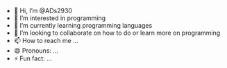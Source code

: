 - 👋 Hi, I’m @ADs2930
- 👀 I’m interested in programming 
- 🌱 I’m currently learning programming languages 
- 💞️ I’m looking to collaborate on how to do or learn more on programming 
- 📫 How to reach me ...
- 😄 Pronouns: ...
- ⚡ Fun fact: ...

<!---
ADs2930/ADs2930 is a ✨ special ✨ repository because its `README.md` (this file) appears on your GitHub profile.
You can click the Preview link to take a look at your changes.
--->
